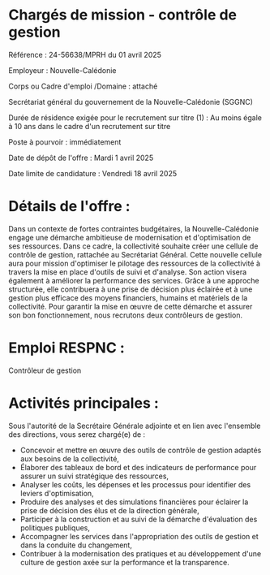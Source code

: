 # Chargés de mission - contrôle de gestion

Référence : 24-56638/MPRH du 01 avril 2025

Employeur : Nouvelle-Calédonie

Corps ou Cadre d'emploi /Domaine : attaché

Secrétariat général du gouvernement de la Nouvelle-Calédonie (SGGNC)

Durée de résidence exigée pour le recrutement sur titre (1) : Au moins égale à 10 ans dans le cadre d'un recrutement sur titre

Poste à pourvoir : immédiatement

Date de dépôt de l'offre : Mardi 1 avril 2025

Date limite de candidature : Vendredi 18 avril 2025

# Détails de l'offre :

Dans un contexte de fortes contraintes budgétaires, la Nouvelle-Calédonie engage une démarche ambitieuse de modernisation et d'optimisation de ses ressources. Dans ce cadre, la collectivité souhaite créer une cellule de contrôle de gestion, rattachée au Secrétariat Général. Cette nouvelle cellule aura pour mission d'optimiser le pilotage des ressources de la collectivité à travers la mise en place d'outils de suivi et d'analyse. Son action visera également à améliorer la performance des services. Grâce à une approche structurée, elle contribuera à une prise de décision plus éclairée et à une gestion plus efficace des moyens financiers, humains et matériels de la collectivité. Pour garantir la mise en œuvre de cette démarche et assurer son bon fonctionnement, nous recrutons deux contrôleurs de gestion.

# Emploi RESPNC :

Contrôleur de gestion

# Activités principales :

Sous l'autorité de la Secrétaire Générale adjointe et en lien avec l'ensemble des directions, vous serez chargé(e) de :

- Concevoir et mettre en œuvre des outils de contrôle de gestion adaptés aux besoins de la collectivité,
- Élaborer des tableaux de bord et des indicateurs de performance pour assurer un suivi stratégique des ressources,
- Analyser les coûts, les dépenses et les processus pour identifier des leviers d'optimisation,
- Produire des analyses et des simulations financières pour éclairer la prise de décision des élus et de la direction générale,
- Participer à la construction et au suivi de la démarche d'évaluation des politiques publiques,
- Accompagner les services dans l'appropriation des outils de gestion et dans la conduite du changement,
- Contribuer à la modernisation des pratiques et au développement d'une culture de gestion axée sur la performance et la transparence.